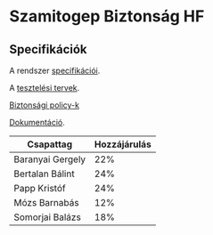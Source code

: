 # Szamitogep Biztonság HF

## Specifikációk
A rendszer [specifikációi](https://github.com/kristof12345/SzamitogepBiztonsagHF/wiki/Specifications).

A [tesztelési tervek](https://github.com/kristof12345/SzamitogepBiztonsagHF/wiki/Testing-plan).

[Biztonsági policy-k](https://github.com/kristof12345/SzamitogepBiztonsagHF/wiki/Security)

[Dokumentáció](https://github.com/kristof12345/SzamitogepBiztonsagHF/wiki/Documentation).

| Csapattag | Hozzájárulás
|---|---|
| Baranyai Gergely  |  22% |
| Bertalan Bálint  | 24%  |
| Papp Kristóf  |  24% |
| Mózs Barnabás  | 12%  |
| Somorjai Balázs  | 18%  |
